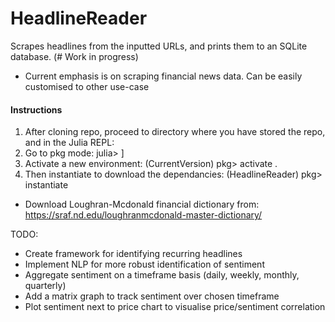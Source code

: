 # HeadlineReader
Scrapes headlines from the inputted URLs, and prints them to an SQLite database. (# Work in progress)
- Current emphasis is on scraping financial news data. Can be easily customised to other use-case

#### Instructions
1) After cloning repo, proceed to directory where you have stored the repo, and in the Julia REPL:
2) Go to pkg mode: julia> ]
3) Activate a new environment: (CurrentVersion) pkg> activate .
4) Then instantiate to download the dependancies: (HeadlineReader) pkg> instantiate

- Download Loughran-Mcdonald financial dictionary from: https://sraf.nd.edu/loughranmcdonald-master-dictionary/

TODO:
- Create framework for identifying recurring headlines
- Implement NLP for more robust identification of sentiment
- Aggregate sentiment on a timeframe basis (daily, weekly, monthly, quarterly)
- Add a matrix graph to track sentiment over chosen timeframe
- Plot sentiment next to price chart to  visualise price/sentiment correlation
